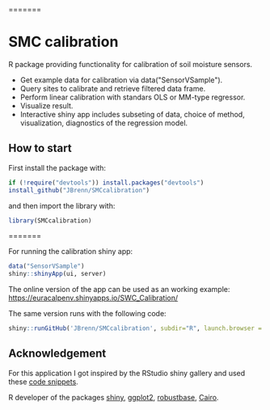
=======
# SMC calibration
R package providing functionality for calibration of soil moisture sensors.
* Get example data for calibration via data("SensorVSample").
* Query sites to calibrate and retrieve filtered data frame.
* Perform linear calibration with standars OLS or MM-type regressor.
* Visualize result.
* Interactive shiny app includes subseting of data, choice of method, visualization, diagnostics of the regression model.

## How to start

First install the package with:

```R
if (!require("devtools")) install.packages("devtools")
install_github("JBrenn/SMCcalibration")
```

and then import the library with:

```R
library(SMCcalibration)
```

=======

For running the calibration shiny app:

```R
data("SensorVSample")
shiny::shinyApp(ui, server)
```

The online version of the app can be used as an working example:
https://euracalpenv.shinyapps.io/SWC_Calibration/

The same version runs with the following code:
```R
shiny::runGitHub('JBrenn/SMCcalibration', subdir="R", launch.browser = TRUE)
```
## Acknowledgement

For this application I got inspired by the RStudio shiny gallery and used these [code snippets](http://shiny.rstudio.com/gallery/plot-interaction-exclude.html).

R developer of the packages [shiny](https://shiny.rstudio.com), [ggplot2](https://ggplot2.tidyverse.org), [robustbase](https://cran.r-project.org/web/packages/robustbase/index.html), [Cairo](https://cran.r-project.org/web/packages/Cairo/index.html).


